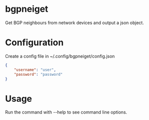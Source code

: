 # bgpneiget

Get BGP neighbours from network devices and output a json
object.

# Configuration

Create a config file in ~/.config/bgpneiget/config.json

```json
{
    "username": "user",
    "password": "password"
}
```

# Usage

Run the command with --help to see command line options.
